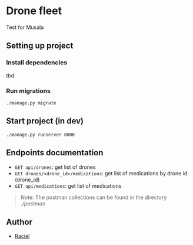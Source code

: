 # Drone fleet

Test for Musala

## Setting up project

### Install dependencies

tbd

### Run migrations

```
./manage.py migrate
```

## Start project (in dev)

```
./manage.py runserver 8000
```

## Endpoints documentation

- `GET api/drones`: get list of drones
- `GET drones/<drone_id>/medications`: get list of medications by drone id (drone_id)
- `GET api/medications`: get list of medications

> Note: The postman collections can be found in the directory *./postman*

## Author

- [Raciel](http://website)
